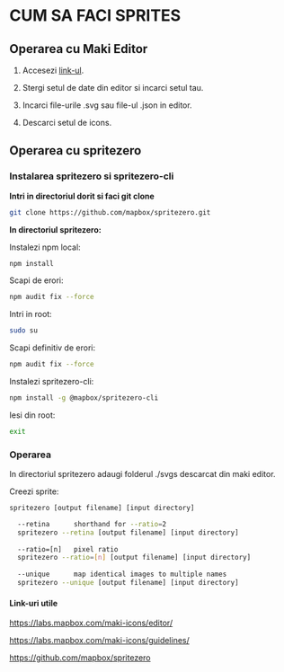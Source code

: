 # CUM SA FACI SPRITES

## Operarea cu Maki Editor

1. Accesezi [link-ul](https://labs.mapbox.com/maki-icons/editor/).

2. Stergi setul de date din editor si incarci setul tau.

3. Incarci file-urile .svg sau file-ul .json in editor.

4. Descarci setul de icons.


## Operarea cu spritezero

### Instalarea spritezero si spritezero-cli

**Intri in directoriul dorit si faci git clone**

```bash
git clone https://github.com/mapbox/spritezero.git
```

**In directoriul spritezero:**

Instalezi npm local:
```bash
npm install
```


Scapi de erori:
```bash
npm audit fix --force
```

Intri in root:
```bash
sudo su
```

Scapi definitiv de erori:
```bash
npm audit fix --force
```

Instalezi spritezero-cli:
```bash
npm install -g @mapbox/spritezero-cli
```

Iesi din root:
```bash
exit
```

### Operarea

In directoriul spritezero adaugi folderul ./svgs descarcat din maki editor.

Creezi sprite:
```bash
spritezero [output filename] [input directory]

  --retina      shorthand for --ratio=2
  spritezero --retina [output filename] [input directory]
  
  --ratio=[n]   pixel ratio
  spritezero --ratio=[n] [output filename] [input directory]
  
  --unique      map identical images to multiple names
  spritezero --unique [output filename] [input directory]
```

#### Link-uri utile

https://labs.mapbox.com/maki-icons/editor/

https://labs.mapbox.com/maki-icons/guidelines/

https://github.com/mapbox/spritezero
